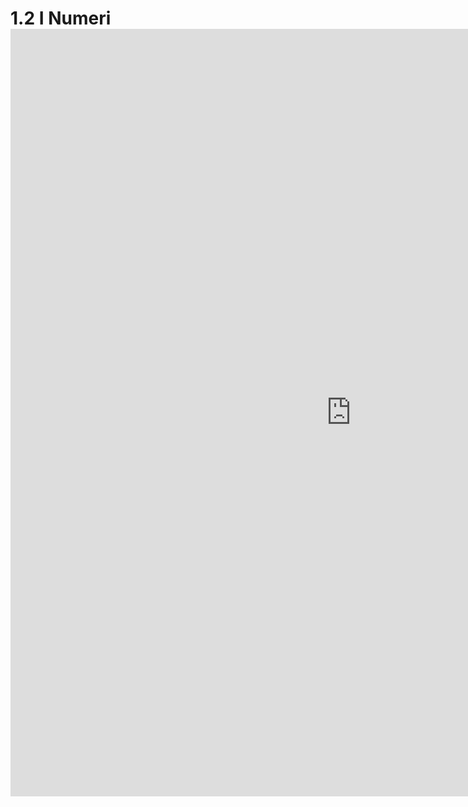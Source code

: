 <h1>1.2 I Numeri
<iframe src="https://h5p.org/h5p/embed/402107" width="1090" height="1228" frameborder="0" allowfullscreen="allowfullscreen"></iframe><script src="https://h5p.org/sites/all/modules/h5p/library/js/h5p-resizer.js" charset="UTF-8"></script>
